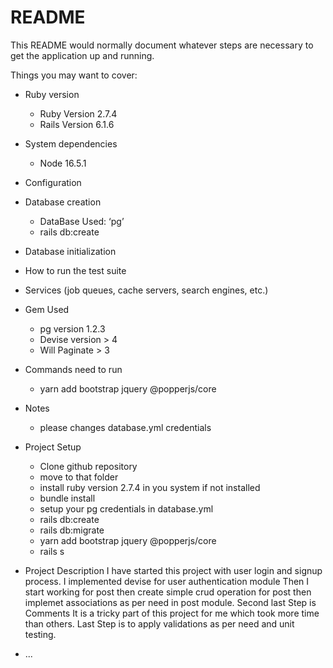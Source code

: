 # README

This README would normally document whatever steps are necessary to get the
application up and running.

Things you may want to cover:

* Ruby version
	* Ruby Version 2.7.4
	* Rails Version 6.1.6
* System dependencies
	* Node 16.5.1
* Configuration

* Database creation
	* DataBase Used: ‘pg’
	* rails db:create
* Database initialization
	
* How to run the test suite

* Services (job queues, cache servers, search engines, etc.)

* Gem Used
  * pg version 1.2.3
  * Devise version > 4
  * Will Paginate > 3

* Commands need to run 
	* yarn add bootstrap jquery @popperjs/core

* Notes
	* please changes database.yml credentials

* Project Setup
	* Clone github repository
	* move to that folder
	* install ruby version 2.7.4 in you system if not installed
	* bundle install
	* setup your pg credentials in database.yml
	* rails db:create
	* rails db:migrate
	* yarn add bootstrap jquery @popperjs/core
	* rails s

* Project Description
	I have started this project with user login and signup process. I implemented devise for user authentication module
	Then I start working for post then create simple crud operation for post then implemet associations as per need in post module.
	Second last Step is Comments It is a tricky part of this project for me which took more time than others.
	Last Step is to apply validations as per need and unit testing.

* ...
